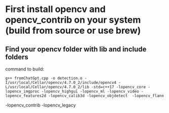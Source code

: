 # First install opencv and opencv_contrib on your system (build from source or use brew)

## Find your opencv folder with lib and include folders

command to build:
```
g++ fromChatGpt.cpp -o detection.o -I/usr/local/Cellar/opencv/4.7.0_2/include/opencv4 -L/usr/local/Cellar/opencv/4.7.0_2/lib -std=c++17 -lopencv_core -lopencv_imgproc -lopencv_highgui -lopencv_ml -lopencv_video -lopencv_features2d -lopencv_calib3d -lopencv_objdetect  -lopencv_flann
```
-lopencv_contrib
-lopencv_legacy
